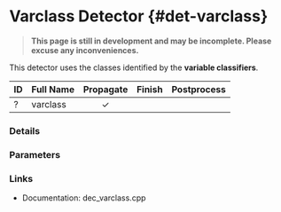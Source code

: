 # Varclass Detector {#det-varclass}
> **This page is still in development and may be incomplete. Please excuse any inconveniences.**

This detector uses the classes identified by the **variable classifiers**.

| ID |          Full Name          | Propagate | Finish | Postprocess |
|----|-----------------------------|:---------:|:------:|:-----------:|
| ?  | varclass                    | ✓ |   |   |

### Details

### Parameters

### Links
 * Documentation: dec_varclass.cpp
